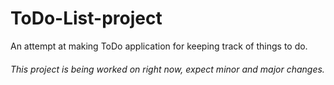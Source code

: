 # ToDo-List-project

An attempt at making ToDo application for keeping track of things to do.

###### This project is being worked on right now, expect minor and major changes.
